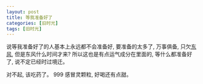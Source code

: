 ```yaml
---
layout: post
title: 等我准备好了
categories: [旧时光]
tags: [旧时光]
---
```


说等我准备好了的人基本上永远都不会准备好, 要准备的太多了, 万事俱备, 只欠[东风](http://baike.baidu.com/subview/89649/5067191.htm#viewPageContent), 但是东风什么时间才来?  所以这也是有点运气成分在里面的, 等什么都准备好了, 说不定已经时过境迁。

对不起, 该吃药了。 999 感冒灵颗粒, 好喝还有点甜。